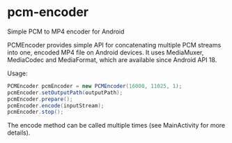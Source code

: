 # pcm-encoder
Simple PCM to MP4 encoder for Android

PCMEncoder provides simple API for concatenating multiple PCM streams into one, encoded MP4 file on Android devices. It uses MediaMuxer, MediaCodec and MediaFormat, which are available since Android API 18.

Usage:
```java
PCMEncoder pcmEncoder = new PCMEncoder(16000, 11025, 1);
pcmEncoder.setOutputPath(outputPath);
pcmEncoder.prepare();
pcmEncoder.encode(inputStream);
pcmEncoder.stop();
```

The encode method can be called multiple times (see MainActivity for more details).
